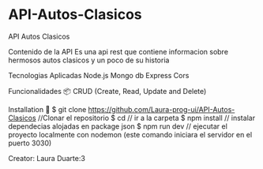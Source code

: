# API-Autos-Clasicos
API Autos Clasicos

Contenido de la API Es una api rest que contiene informacion sobre hermosos autos clasicos y un poco de su historia

Tecnologias Aplicadas Node.js Mongo db Express Cors

Funcionalidades 📦 CRUD (Create, Read, Update and Delete)

Installation 🔧 $ git clone https://github.com/Laura-prog-ui/API-Autos-Clasicos //Clonar el repositorio $ cd // ir a la carpeta $ npm install // instalar dependecias alojadas en package json $ npm run dev // ejecutar el proyecto localmente con nodemon (este comando iniciara el servidor en el puerto 3030)

Creator: Laura Duarte:3
